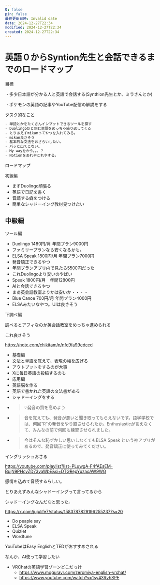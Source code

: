 ```yaml
---
Q: false
pin: false
最終更新日時: Invalid date
date: 2024-12-27T22:34
modified: 2024-12-27T22:34
created: 2024-12-27T22:34
---
```

# 英語０からSyntion先生と会話できるまでのロードマップ

目標

・多少日本語が分かる人と英語で会話する(Synthion先生とか、ミラさんとか)

・ポケモンの英語の記事やYouTube配信の解説をする

  

タスク的なこと

```JavaScript
- 単語とかをたくさんインプットできるツールを探す
- Duolingoだと同じ単語をめっちゃ繰り返してくる
- とりあえずmikanってやつを入れてみる。
- mikan良さそう
- 基本的な文法をおさらいしたい。
- パッと出てこない。
- My wayをかう。。。？
- Notionをあれやこれやする。
```

  

ロードマップ

初級編

- まずDuolingo頑張る
- 英語で日記を書く
- 音読する癖をつける
- 簡単なシャドーイング教材見つけたい

## 中級編

ツール編

- Duolingo 1480円/月 年間プラン9000円  
- ファミリープランなら安くなるかも。  
- ELSA Speak 1800円/月 年間プラン7000円  
- 発音矯正できるやつ  
- 年間プランアプリ内で見たら5500円だった  
- これDuolingoより安いのやばい  
- Speak 1800円/月　年間12800円  
- AIと会話できるやつ  
- まあ英会話教室よりかは安いか・・・・  
- Blue Canoe 700円/月 年間プラン4000円  
- ELSAみたいなやつ。UIは良さそう  

  

下調べ編

調べるとアフィなのか英会話教室をめっちゃ進められる

  

これ良さそう

https://note.com/chikitam/n/nfe9fa99edccd

  

- 基礎編  
- 文法と単語を覚えて、表現の幅を広げる  
- アウトプットをするのが大事  
- Xに毎日英語の投稿するのも  
- 応用編  
- 英語脳を作る  
- 英語で書かれた英語の文法書がある  
- シャドーイングをする  
- >💡発音の質を高めよう  
- > 音を覚えても、発音が悪いと聞き取ってもらえないです。語学学校では、何回”R”の発音をやり直させられたか。Enthusiasticが言えなくて、みんなの前で何回も練習させられました。  
- > 今はそんな恥ずかしい思いしなくてもELSA Speak という神アプリがあるので、発音矯正に使ってみてください。  

イングリッシュおさる

https://youtube.com/playlist?list=PLuwgA-F4fAEsEM-BujN9PHcyZD73vaWbE&si=DTGRepYuzaoAW9WG

感情を込めて音読するらしい。

とりあえずみんなシャドーイングって言ってるから

シャドーイングなんだなと思った。

https://x.com/jujulife7/status/1583787829196255237?s=20

- Do peaple say  
- ELSA Speak  
- Quizlet  
- Wordtune  

YouTubeはEasy EnglishとTEDがおすすめされる

なんか、AI使って学習したい

- VRChatの英語学習ゾーンどこだっけ
    - https://www.moguravr.com/zeromiya-english-vrchat/
    - https://www.youtube.com/watch?v=1sy43RyhSPE